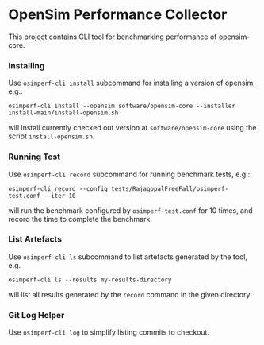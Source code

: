 # OpenSim Performance Collector

This project contains CLI tool for benchmarking performance of opensim-core.

### Installing

Use `osimperf-cli install` subcommand for installing a version of opensim, e.g.:

`osimperf-cli install --opensim software/opensim-core --installer install-main/install-opensim.sh`

will install currently checked out version at `software/opensim-core` using the script `install-opensim.sh`.

### Running Test

Use `osimperf-cli record` subcommand for running benchmark tests, e.g.:

`osimperf-cli record --config tests/RajagopalFreeFall/osimperf-test.conf --iter 10`

will run the benchmark configured by `osimperf-test.conf` for $10$ times, and record the time to complete the benchmark.

### List Artefacts

Use `osimperf-cli ls` subcommand to list artefacts generated by the tool, e.g.

`osimperf-cli ls --results my-results-directory`

will list all results generated by the `record` command in the given directory.

### Git Log Helper

Use `osimperf-cli log` to simplify listing commits to checkout.
